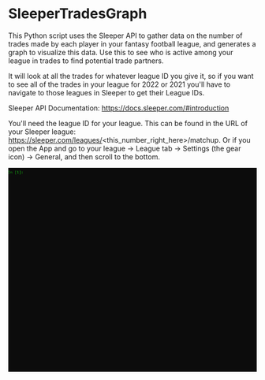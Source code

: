# SleeperTradesGraph
This Python script uses the Sleeper API to gather data on the number of trades made by each player in your fantasy football league, and generates a graph to visualize this data. Use this to see who is active among your league in trades to find potential trade partners.

It will look at all the trades for whatever league ID you give it, so if you want to see all of the trades in your league for 2022 or 2021 you'll have to navigate to those leagues in Sleeper to get their League IDs. 

Sleeper API Documentation: https://docs.sleeper.com/#introduction

You'll need the league ID for your league. This can be found in the URL of your Sleeper league: https://sleeper.com/leagues/<this_number_right_here>/matchup. Or if you open the App and go to your league -> League tab -> Settings (the gear icon) -> General, and then scroll to the bottom.

![](https://github.com/SleeperPy/SleeperTradesGraph/blob/main/SleeperTradeGraph.gif)
